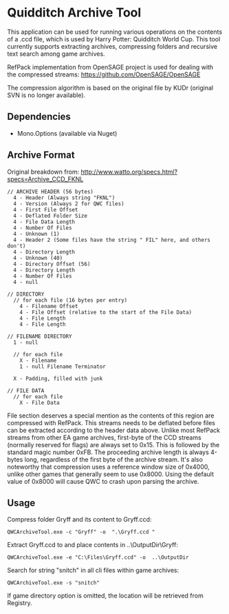 # Quidditch Archive Tool

This application can be used for running various operations on the contents of a .ccd file, which is used by Harry Potter: Quidditch World Cup. This tool currently supports extracting archives, compressing folders and recursive text search among game archives.

RefPack implementation from OpenSAGE project is used for dealing with the compressed streams: https://github.com/OpenSAGE/OpenSAGE

The compression algorithm is based on the original file by KUDr (original SVN is no longer available).


## Dependencies

- Mono.Options (available via Nuget)

## Archive Format

Original breakdown from: http://www.watto.org/specs.html?specs=Archive_CCD_FKNL
```
// ARCHIVE HEADER (56 bytes)
  4 - Header (Always string "FKNL")
  4 - Version (Always 2 for QWC files)
  4 - First File Offset
  4 - Deflated Folder Size 
  4 - File Data Length
  4 - Number Of Files
  4 - Unknown (1)
  4 - Header 2 (Some files have the string " FIL" here, and others don't)
  4 - Directory Length
  4 - Unknown (40)
  4 - Directory Offset (56)
  4 - Directory Length
  4 - Number Of Files
  4 - null

// DIRECTORY
  // for each file (16 bytes per entry)
    4 - Filename Offset
    4 - File Offset (relative to the start of the File Data)
    4 - File Length
    4 - File Length

// FILENAME DIRECTORY
  1 - null

  // for each file
    X - Filename
    1 - null Filename Terminator

  X - Padding, filled with junk

// FILE DATA
  // for each file
    X - File Data
```
File section deserves a special mention as the contents of this region are compressed with RefPack. This streams needs to be deflated  before files can be extracted according to the header data above. Unlike most RefPack streams from other EA game archives, first-byte of the CCD streams (normally reserved for flags) are always set to 0x15. This is followed by the standard magic number 0xFB. The proceeding archive length is always 4-bytes long, regardless of the first byte of the archive stream. 
It's also noteworthy that compression uses a reference window size of 0x4000, unlike other games that generally seem to use 0x8000. Using the default value of 0x8000 will cause QWC to crash upon parsing the archive.

## Usage
Compress folder Gryff and its content to Gryff.ccd:

`QWCArchiveTool.exe -c "Gryff" -o  ".\Gryff.ccd "`

Extract Gryff.ccd to and place contents in ..\OutputDir\Gryff\:

`QWCArchiveTool.exe -e "C:\Files\Gryff.ccd" -o  ..\OutputDir`

Search for string "snitch" in all cli files within game archives:

`QWCArchiveTool.exe -s "snitch"`

If game directory option is omitted, the location will be retrieved from Registry.
